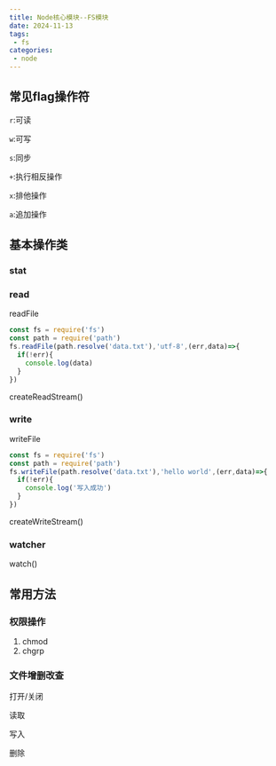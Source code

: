 ```yaml
---
title: Node核心模块--FS模块
date: 2024-11-13
tags:
 - fs
categories:
 - node
---
```


## 常见flag操作符

`r`:可读

`w`:可写

`s`:同步

`+`:执行相反操作

`x`:排他操作

`a`:追加操作

## 基本操作类

### stat

### read

readFile

```js
const fs = require('fs')
const path = require('path')
fs.readFile(path.resolve('data.txt'),'utf-8',(err,data)=>{
  if(!err){
    console.log(data)
  }
})
```

createReadStream()

### write

writeFile

```js
const fs = require('fs')
const path = require('path')
fs.writeFile(path.resolve('data.txt'),'hello world',(err,data)=>{
  if(!err){
    console.log('写入成功')
  }
})
```

createWriteStream()

### watcher

watch()

## 常用方法

### 权限操作

1. chmod
2. chgrp

### 文件增删改查

打开/关闭

读取

写入

删除